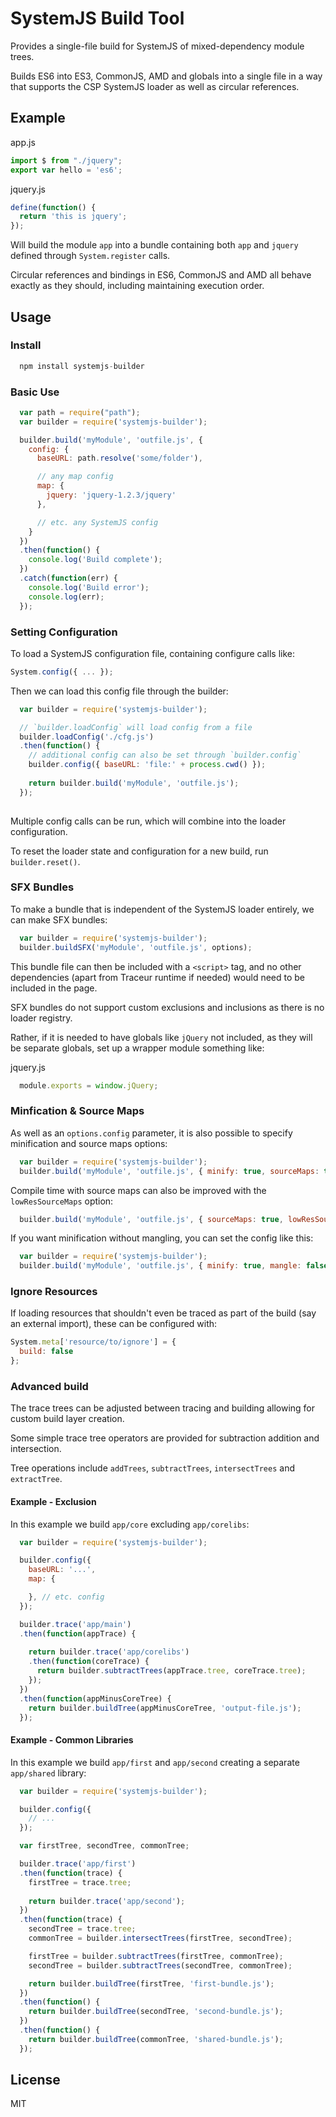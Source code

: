 SystemJS Build Tool
===

Provides a single-file build for SystemJS of mixed-dependency module trees.

Builds ES6 into ES3, CommonJS, AMD and globals into a single file in a way that supports the CSP SystemJS loader
as well as circular references.

Example
---

app.js
```javascript
import $ from "./jquery";
export var hello = 'es6';
```

jquery.js
```javascript
define(function() {
  return 'this is jquery';
});
```

Will build the module `app` into a bundle containing both `app` and `jquery` defined through `System.register` calls.

Circular references and bindings in ES6, CommonJS and AMD all behave exactly as they should, including maintaining execution order.

Usage
---

### Install

```javascript
  npm install systemjs-builder
```

### Basic Use

```javascript
  var path = require("path");
  var builder = require('systemjs-builder');

  builder.build('myModule', 'outfile.js', {
    config: {
      baseURL: path.resolve('some/folder'),

      // any map config
      map: {
        jquery: 'jquery-1.2.3/jquery'
      },

      // etc. any SystemJS config
    }
  })
  .then(function() {
    console.log('Build complete');
  })
  .catch(function(err) {
    console.log('Build error');
    console.log(err);
  });
```

### Setting Configuration

To load a SystemJS configuration file, containing configure calls like:

```javascript
System.config({ ... });
```

Then we can load this config file through the builder:

```javascript
  var builder = require('systemjs-builder');

  // `builder.loadConfig` will load config from a file
  builder.loadConfig('./cfg.js')
  .then(function() {
    // additional config can also be set through `builder.config`
    builder.config({ baseURL: 'file:' + process.cwd() });
    
    return builder.build('myModule', 'outfile.js');
  });
  
```

Multiple config calls can be run, which will combine into the loader configuration.

To reset the loader state and configuration for a new build, run `builder.reset()`.


### SFX Bundles

To make a bundle that is independent of the SystemJS loader entirely, we can make SFX bundles:

```javascript
  var builder = require('systemjs-builder');
  builder.buildSFX('myModule', 'outfile.js', options);
```

This bundle file can then be included with a `<script>` tag, and no other dependencies (apart from Traceur runtime if needed) would need to be included in the page.

SFX bundles do not support custom exclusions and inclusions as there is no loader registry.

Rather, if it is needed to have globals like `jQuery` not included, as they will be separate globals, set up a wrapper module something like:

jquery.js
```javascript
  module.exports = window.jQuery;
```

### Minfication & Source Maps

As well as an `options.config` parameter, it is also possible to specify minification and source maps options:

```javascript
  var builder = require('systemjs-builder');
  builder.build('myModule', 'outfile.js', { minify: true, sourceMaps: true, config: cfg });
```

Compile time with source maps can also be improved with the `lowResSourceMaps` option:

```javascript
  builder.build('myModule', 'outfile.js', { sourceMaps: true, lowResSourceMaps: true });
```

If you want minification without mangling, you can set the config like this:

```javascript
  var builder = require('systemjs-builder');
  builder.build('myModule', 'outfile.js', { minify: true, mangle: false });
```

### Ignore Resources

If loading resources that shouldn't even be traced as part of the build (say an external import), these
can be configured with:

```javascript
System.meta['resource/to/ignore'] = {
  build: false
};
```

### Advanced build

The trace trees can be adjusted between tracing and building allowing for custom build layer creation.

Some simple trace tree operators are provided for subtraction addition and intersection.

Tree operations include `addTrees`, `subtractTrees`, `intersectTrees` and `extractTree`.

#### Example - Exclusion

In this example we build `app/core` excluding `app/corelibs`:

```javascript
  var builder = require('systemjs-builder');

  builder.config({
    baseURL: '...',
    map: {

    }, // etc. config
  });

  builder.trace('app/main')
  .then(function(appTrace) {
  
    return builder.trace('app/corelibs')
    .then(function(coreTrace) {
      return builder.subtractTrees(appTrace.tree, coreTrace.tree);
    });
  })
  .then(function(appMinusCoreTree) {
    return builder.buildTree(appMinusCoreTree, 'output-file.js');
  });
```

#### Example - Common Libraries

In this example we build `app/first` and `app/second` creating a separate `app/shared` library:

```javascript
  var builder = require('systemjs-builder');

  builder.config({
    // ...
  });

  var firstTree, secondTree, commonTree;

  builder.trace('app/first')
  .then(function(trace) {
    firstTree = trace.tree;
    
    return builder.trace('app/second');
  })
  .then(function(trace) {
    secondTree = trace.tree;
    commonTree = builder.intersectTrees(firstTree, secondTree);

    firstTree = builder.subtractTrees(firstTree, commonTree);
    secondTree = builder.subtractTrees(secondTree, commonTree);

    return builder.buildTree(firstTree, 'first-bundle.js');
  })
  .then(function() {
    return builder.buildTree(secondTree, 'second-bundle.js');
  })
  .then(function() {
    return builder.buildTree(commonTree, 'shared-bundle.js');
  });
```

License
---

MIT

